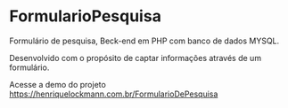 # FormularioPesquisa
Formulário de pesquisa, Beck-end em PHP com banco de dados MYSQL.

Desenvolvido com o propósito de captar informações através de um formulário.

Acesse a demo do projeto https://henriquelockmann.com.br/FormularioDePesquisa
